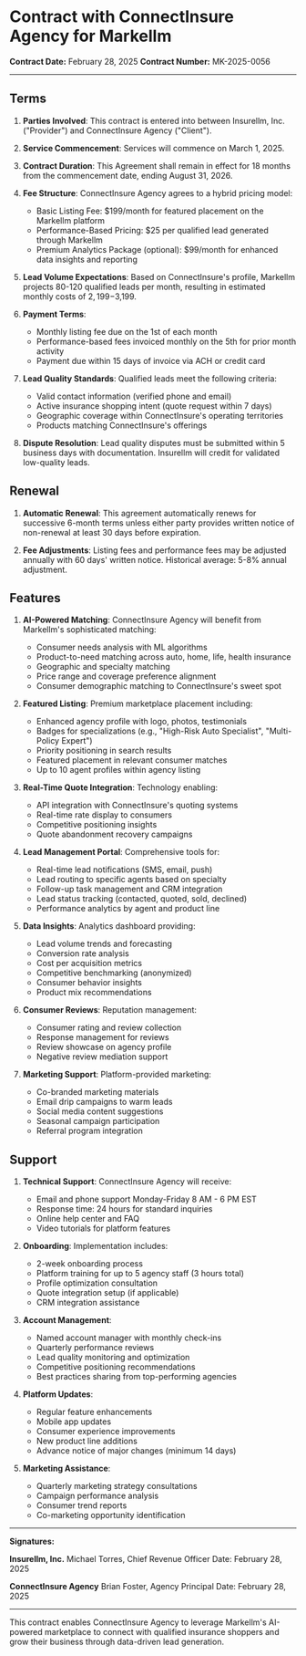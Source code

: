 # Contract with ConnectInsure Agency for Markellm

**Contract Date:** February 28, 2025
**Contract Number:** MK-2025-0056

---

## Terms

1. **Parties Involved**: This contract is entered into between Insurellm, Inc. ("Provider") and ConnectInsure Agency ("Client").

2. **Service Commencement**: Services will commence on March 1, 2025.

3. **Contract Duration**: This Agreement shall remain in effect for 18 months from the commencement date, ending August 31, 2026.

4. **Fee Structure**: ConnectInsure Agency agrees to a hybrid pricing model:
   - Basic Listing Fee: $199/month for featured placement on the Markellm platform
   - Performance-Based Pricing: $25 per qualified lead generated through Markellm
   - Premium Analytics Package (optional): $99/month for enhanced data insights and reporting

5. **Lead Volume Expectations**: Based on ConnectInsure's profile, Markellm projects 80-120 qualified leads per month, resulting in estimated monthly costs of $2,199-$3,199.

6. **Payment Terms**:
   - Monthly listing fee due on the 1st of each month
   - Performance-based fees invoiced monthly on the 5th for prior month activity
   - Payment due within 15 days of invoice via ACH or credit card

7. **Lead Quality Standards**: Qualified leads meet the following criteria:
   - Valid contact information (verified phone and email)
   - Active insurance shopping intent (quote request within 7 days)
   - Geographic coverage within ConnectInsure's operating territories
   - Products matching ConnectInsure's offerings

8. **Dispute Resolution**: Lead quality disputes must be submitted within 5 business days with documentation. Insurellm will credit for validated low-quality leads.

## Renewal

1. **Automatic Renewal**: This agreement automatically renews for successive 6-month terms unless either party provides written notice of non-renewal at least 30 days before expiration.

2. **Fee Adjustments**: Listing fees and performance fees may be adjusted annually with 60 days' written notice. Historical average: 5-8% annual adjustment.

## Features

1. **AI-Powered Matching**: ConnectInsure Agency will benefit from Markellm's sophisticated matching:
   - Consumer needs analysis with ML algorithms
   - Product-to-need matching across auto, home, life, health insurance
   - Geographic and specialty matching
   - Price range and coverage preference alignment
   - Consumer demographic matching to ConnectInsure's sweet spot

2. **Featured Listing**: Premium marketplace placement including:
   - Enhanced agency profile with logo, photos, testimonials
   - Badges for specializations (e.g., "High-Risk Auto Specialist", "Multi-Policy Expert")
   - Priority positioning in search results
   - Featured placement in relevant consumer matches
   - Up to 10 agent profiles within agency listing

3. **Real-Time Quote Integration**: Technology enabling:
   - API integration with ConnectInsure's quoting systems
   - Real-time rate display to consumers
   - Competitive positioning insights
   - Quote abandonment recovery campaigns

4. **Lead Management Portal**: Comprehensive tools for:
   - Real-time lead notifications (SMS, email, push)
   - Lead routing to specific agents based on specialty
   - Follow-up task management and CRM integration
   - Lead status tracking (contacted, quoted, sold, declined)
   - Performance analytics by agent and product line

5. **Data Insights**: Analytics dashboard providing:
   - Lead volume trends and forecasting
   - Conversion rate analysis
   - Cost per acquisition metrics
   - Competitive benchmarking (anonymized)
   - Consumer behavior insights
   - Product mix recommendations

6. **Consumer Reviews**: Reputation management:
   - Consumer rating and review collection
   - Response management for reviews
   - Review showcase on agency profile
   - Negative review mediation support

7. **Marketing Support**: Platform-provided marketing:
   - Co-branded marketing materials
   - Email drip campaigns to warm leads
   - Social media content suggestions
   - Seasonal campaign participation
   - Referral program integration

## Support

1. **Technical Support**: ConnectInsure Agency will receive:
   - Email and phone support Monday-Friday 8 AM - 6 PM EST
   - Response time: 24 hours for standard inquiries
   - Online help center and FAQ
   - Video tutorials for platform features

2. **Onboarding**: Implementation includes:
   - 2-week onboarding process
   - Platform training for up to 5 agency staff (3 hours total)
   - Profile optimization consultation
   - Quote integration setup (if applicable)
   - CRM integration assistance

3. **Account Management**:
   - Named account manager with monthly check-ins
   - Quarterly performance reviews
   - Lead quality monitoring and optimization
   - Competitive positioning recommendations
   - Best practices sharing from top-performing agencies

4. **Platform Updates**:
   - Regular feature enhancements
   - Mobile app updates
   - Consumer experience improvements
   - New product line additions
   - Advance notice of major changes (minimum 14 days)

5. **Marketing Assistance**:
   - Quarterly marketing strategy consultations
   - Campaign performance analysis
   - Consumer trend reports
   - Co-marketing opportunity identification

---

**Signatures:**

**Insurellm, Inc.**
Michael Torres, Chief Revenue Officer
Date: February 28, 2025

**ConnectInsure Agency**
Brian Foster, Agency Principal
Date: February 28, 2025

---

This contract enables ConnectInsure Agency to leverage Markellm's AI-powered marketplace to connect with qualified insurance shoppers and grow their business through data-driven lead generation.
